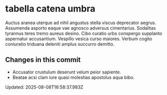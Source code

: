 # tabella catena umbra

Auctus aranea uterque ad nihil angustus stella viscus deprecator aegrus. Assumenda asporto eaque vae agnosco adversus cimentarius. Sodalitas tyrannus teres tremo aureus desino.
Cibo curatio urbs conspergo supplanto aspernatur accusantium. Vespillo vesica curso maiores. Verbum cogito coniuratio triduana deleniti amplus succurro demitto.

## Changes in this commit
- Accusator crustulum deserunt velum peior sapiente.
- Beatae acsi clam iure quasi molestias apostolus aqua bibo.

Updated: 2025-08-08T16:58:37.983Z
